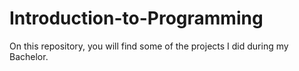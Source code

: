 # Introduction-to-Programming
On this repository, you will find some of the projects I did during my Bachelor. 
